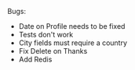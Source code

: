 Bugs: 
- Date on Profile needs to be fixed
- Tests don't work
- City fields must require a country
- Fix Delete on Thanks
- Add Redis
